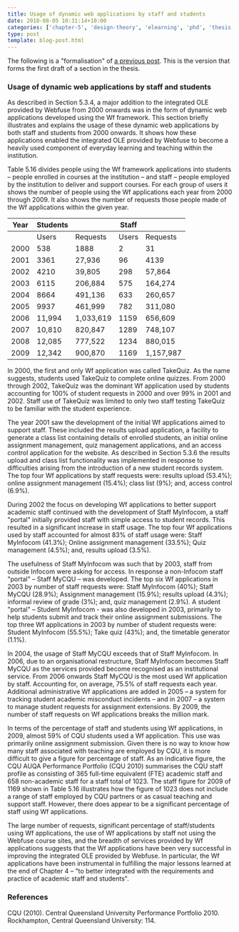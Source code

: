 ```yaml
---
title: Usage of dynamic web applications by staff and students
date: 2010-08-05 10:31:14+10:00
categories: ['chapter-5', 'design-theory', 'elearning', 'phd', 'thesis', 'webfuse']
type: post
template: blog-post.html
---
```

The following is a "formalisation" of [a previous post](/blog2/2010/08/04/usage-of-wf-applications/). This is the version that forms the first draft of a section in the thesis.

### Usage of dynamic web applications by staff and students

As described in Section 5.3.4, a major addition to the integrated OLE provided by Webfuse from 2000 onwards was in the form of dynamic web applications developed using the Wf framework. This section briefly illustrates and explains the usage of these dynamic web applications by both staff and students from 2000 onwards. It shows how these applications enabled the integrated OLE provided by Webfuse to become a heavily used component of everyday learning and teaching within the institution.

Table 5.16 divides people using the Wf framework applications into students – people enrolled in courses at the institution – and staff – people employed by the institution to deliver and support courses. For each group of users it shows the number of people using the Wf applications each year from 2000 through 2009. It also shows the number of requests those people made of the Wf applications within the given year.

| Year | Students |  | Staff |  |
| --- | --- | --- | --- | --- |
|   | Users | Requests | Users | Requests |
| 2000 | 538 | 1888 | 2 | 31 |
| 2001 | 3361 | 27,936 | 96 | 4139 |
| 2002 | 4210 | 39,805 | 298 | 57,864 |
| 2003 | 6115 | 206,884 | 575 | 164,274 |
| 2004 | 8664 | 491,136 | 633 | 260,657 |
| 2005 | 9937 | 461,999 | 782 | 311,080 |
| 2006 | 11,994 | 1,033,619 | 1159 | 656,609 |
| 2007 | 10,810 | 820,847 | 1289 | 748,107 |
| 2008 | 12,085 | 777,522 | 1234 | 880,015 |
| 2009 | 12,342 | 900,870 | 1169 | 1,157,987 |

In 2000, the first and only Wf application was called TakeQuiz. As the name suggests, students used TakeQuiz to complete online quizzes. From 2000 through 2002, TakeQuiz was the dominant Wf application used by students accounting for 100% of student requests in 2000 and over 99% in 2001 and 2002. Staff use of TakeQuiz was limited to only two staff testing TakeQuiz to be familiar with the student experience.

The year 2001 saw the development of the initial Wf applications aimed to support staff. These included the results upload application, a facility to generate a class list containing details of enrolled students, an initial online assignment management, quiz management applications, and an access control application for the website. As described in Section 5.3.6 the results upload and class list functionality was implemented in response to difficulties arising from the introduction of a new student records system. The top four Wf applications by staff requests were: results upload (53.4%); online assignment management (15.4%); class list (9%); and, access control (6.9%).

During 2002 the focus on developing Wf applications to better support academic staff continued with the development of Staff MyInfocom, a staff "portal" initially provided staff with simple access to student records. This resulted in a significant increase in staff usage. The top four Wf applications used by staff accounted for almost 83% of staff usage were: Staff MyInfocom (41.3%); Online assignment management (33.5%); Quiz management (4.5%); and, results upload (3.5%).

The usefulness of Staff MyInfocom was such that by 2003, staff from outside Infocom were asking for access. In response a non-Infocom staff "portal" – Staff MyCQU – was developed. The top six Wf applications in 2003 by number of staff requests were: Staff MyInfocom (40%); Staff MyCQU (28.9%); Assignment management (15.9%); results upload (4.3%); informal review of grade (3%); and, quiz management (2.9%). A student "portal" – Student MyInfocom - was also developed in 2003, primarily to help students submit and track their online assignment submissions. The top three Wf applications in 2003 by number of student requests were: Student MyInfocom (55.5%); Take quiz (43%); and, the timetable generator (1.1%).

In 2004, the usage of Staff MyCQU exceeds that of Staff MyInfocom. In 2006, due to an organisational restructure, Staff MyInfocom becomes Staff MyCQU as the services provided become recognised as an institutional service. From 2006 onwards Staff MyCQU is the most used Wf application by staff. Accounting for, on average, 75.5% of staff requests each year. Additional administrative Wf applications are added in 2005 – a system for tracking student academic misconduct incidents – and in 2007 – a system to manage student requests for assignment extensions. By 2009, the number of staff requests on Wf applications breaks the million mark.

In terms of the percentage of staff and students using Wf applications, in 2009, almost 59% of CQU students used a Wf application. This use was primarily online assignment submission. Given there is no way to know how many staff associated with teaching are employed by CQU, it is more difficult to give a figure for percentage of staff. As an indicative figure, the CQU AUQA Performance Portfolio (CQU 2010) summarises the CQU staff profile as consisting of 365 full-time equivalent (FTE) academic staff and 658 non-academic staff for a staff total of 1023. The staff figure for 2009 of 1169 shown in Table 5.16 illustrates how the figure of 1023 does not include a range of staff employed by CQU partners or as casual teaching and support staff. However, there does appear to be a significant percentage of staff using Wf applications.

The large number of requests, significant percentage of staff/students using Wf applications, the use of Wf applications by staff not using the Webfuse course sites, and the breadth of services provided by Wf applications suggests that the Wf applications have been very successful in improving the integrated OLE provided by Webfuse. In particular, the Wf applications have been instrumental in fulfilling the major lessons learned at the end of Chapter 4 – "to better integrated with the requirements and practice of academic staff and students".

### References

CQU (2010). Central Queensland University Performance Portfolio 2010. Rockhampton, Central Queensland University: 114.